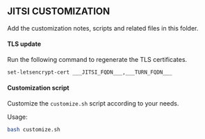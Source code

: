 ## JITSI CUSTOMIZATION

Add the customization notes, scripts and related files in this folder.

#### TLS update

Run the following command to regenerate the TLS certificates.

```bash
set-letsencrypt-cert ___JITSI_FQDN___,___TURN_FQDN___
```

#### Customization script

Customize the `customize.sh` script according to your needs.

Usage:

```bash
bash customize.sh
```
